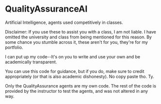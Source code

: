 # QualityAssuranceAI
Artificial Intelligence, agents used competitively in classes.

Disclaimer: If you use these to assist you with a class, I am not liable. I have omitted the university and class from being mentioned for this reason.
By some chance you stumble across it, these aren't for you, they're for my portfolio.

I can put up my code--It's on you to write and use your own and be academically transparent.

You can use this code for guidance, but if you do, make sure to credit appropriately (or that is also academic dishonesty).
No copy paste tho. Ty.

Only the QualityAssurance agents are my own code. The rest of the code is provided by the instructor to test the agents, and was not altered in any way.
